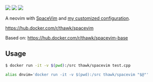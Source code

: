 [![](https://images.microbadger.com/badges/image/thawk/spacevim.svg)](https://microbadger.com/images/thawk/spacevim) [![](https://images.microbadger.com/badges/commit/thawk/spacevim.svg)](https://microbadger.com/images/thawk/spacevim) [![](https://images.microbadger.com/badges/version/thawk/spacevim.svg)](https://microbadger.com/images/thawk/spacevim)

A neovim with [SpaceVim](https://spacevim.org) and [my customized configuration](https://github.com/thawk/dotspacevim).

https://hub.docker.com/r/thawk/spacevim

Based on: https://hub.docker.com/r/thawk/spacevim-base

## Usage

```sh
$ docker run -it -v $(pwd):/src thawk/spacevim test.cpp
```

```sh
alias dnvim='docker run -it -v $(pwd):/src thawk/spacevim "$@"'
```

